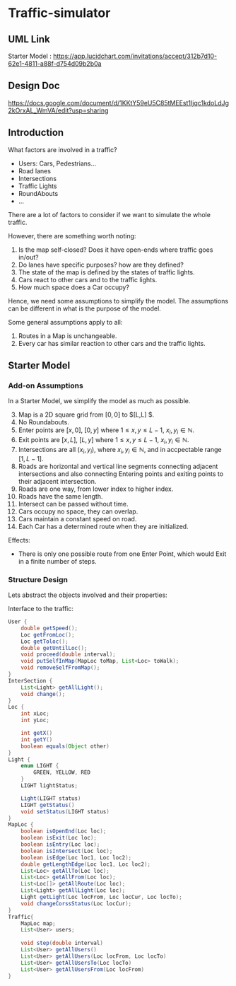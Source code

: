 # Traffic-simulator

## UML Link

Starter Model : https://app.lucidchart.com/invitations/accept/312b7d10-62e1-4811-a88f-d754d09b2b0a

## Design Doc

https://docs.google.com/document/d/1KKtY59eU5C85tMEEst1Ijqc1kdoLdJg2kOrxAL_WmVA/edit?usp=sharing

## Introduction

What factors are involved in a traffic? 

- Users: Cars, Pedestrians...
- Road lanes
- Intersections 
- Traffic Lights
- RoundAbouts
- ...

There are a lot of factors to consider if we want to simulate the whole traffic. 

However, there are something worth noting: 

1. Is the map self-closed? Does it have open-ends where traffic goes in/out?
2. Do lanes have specific purposes? how are they defined? 
3. The state of the map is defined by the states of traffic lights.
4. Cars react to other cars and to the traffic lights.
5. How much space does a Car occupy?

Hence, we need some assumptions to simplify the model. The assumptions can be different in what is the purpose of the model. 

Some general assumptions apply to all: 

1. Routes in a Map is unchangeable. 
2. Every car has similar reaction to other cars and the traffic lights. 

## Starter Model

### Add-on Assumptions

In a Starter Model, we simplify the model as much as possible. 

3. Map is a 2D square grid from $[0,0]$ to $[L,L] $. 
4. No Roundabouts. 
5. Enter points are $[x,0]$, $[0,y]$ where $1 \le x,y \le L-1$, $x_i,y_i \in \mathbb{N}$.
6. Exit points are $[x,L]$, $[L,y]$ where $1 \le x,y \le L-1$, $x_i,y_i \in \mathbb{N}$.
7. Intersections are all $(x_i, y_i)$, where $x_i,y_i \in \mathbb{N}$, and in accpectable range $[1,L-1]$. 
8. Roads are horizontal and vertical line segments connecting adjacent intersections and also connecting Entering points and exiting points to their adjacent intersection. 
9. Roads are one way, from lower index to higher index. 
10. Roads have the same length. 
11. Intersect can be passed without time.
12. Cars occupy no space, they can overlap. 
13. Cars maintain a constant speed on road. 
14. Each Car has a determined route when they are initialized. 

Effects:

- There is only one possible route from one Enter Point, which would Exit in a finite number of steps. 

### Structure Design

Lets abstract the objects involved and their properties:

Interface to the traffic:

```java
User { 
	double getSpeed();
	Loc getFromLoc();
	Loc getToloc();
	double getUntilLoc();
	void proceed(double interval);
	void putSelfInMap(MapLoc toMap, List<Loc> toWalk);
	void removeSelfFromMap();
}
InterSection {
	List<Light> getAllLight();
	void change();
}
Loc {
	int xLoc;
	int yLoc;

	int getX()
	int getY()
	boolean equals(Object other)
}
Light {
	enum LIGHT {
		GREEN, YELLOW, RED
	}
	LIGHT lightStatus;

	Light(LIGHT status)
	LIGHT getStatus()
	void setStatus(LIGHT status)
}
MapLoc {
	boolean isOpenEnd(Loc loc);
	boolean isExit(Loc loc);
	boolean isEntry(Loc loc);
	boolean isIntersect(Loc loc);
	boolean isEdge(Loc loc1, Loc loc2);
	double getLengthEdge(Loc loc1, Loc loc2);
	List<Loc> getAllTo(Loc loc);
	List<Loc> getAllFrom(Loc loc);
	List<Loc[]> getAllRoute(Loc loc);
	List<Light> getAllLight(Loc loc);
	Light getLight(Loc locFrom, Loc locCur, Loc locTo);
	void changeCorssStatus(Loc locCur);
}
Traffic{
	MapLoc map;
	List<User> users; 
	
	void step(double interval)
	List<User> getAllUsers()
	List<User> getAllUsers(Loc locFrom, Loc locTo)
	List<User> getAllUsersTo(Loc locTo)
	List<User> getAllUsersFrom(Loc locFrom)
}
```
